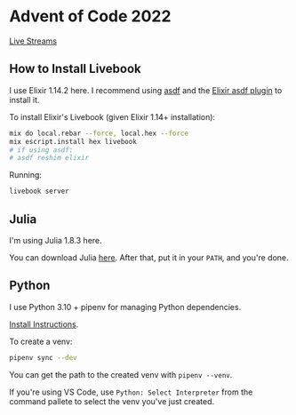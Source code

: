 # Advent of Code 2022

[Live Streams](https://www.youtube.com/watch?v=XmybJ1GlHUk&list=PLoSY6azqHO7AsDMT2WSXb68tGvvKRO8Wj)

## How to Install Livebook

I use Elixir 1.14.2 here. I recommend using [asdf](https://asdf-vm.com/guide/getting-started.html)
and the [Elixir asdf plugin](https://github.com/asdf-vm/asdf-elixir) to install it.

To install Elixir's Livebook (given Elixir 1.14+ installation):

```sh
mix do local.rebar --force, local.hex --force
mix escript.install hex livebook
# if using asdf:
# asdf reshim elixir
```

Running:

```sh
livebook server
```

## Julia

I'm using Julia 1.8.3 here.

You can download Julia [here](https://julialang.org/downloads/). After that, put it in your `PATH`, and you're done.

## Python

I use Python 3.10 + pipenv for managing Python dependencies.

[Install Instructions](https://pipenv.pypa.io/en/latest/#install-pipenv-today).

To create a venv:

```sh
pipenv sync --dev
```

You can get the path to the created venv with `pipenv --venv`.

If you're using VS Code, use `Python: Select Interpreter` from the command pallete to select the venv you've just
created.
